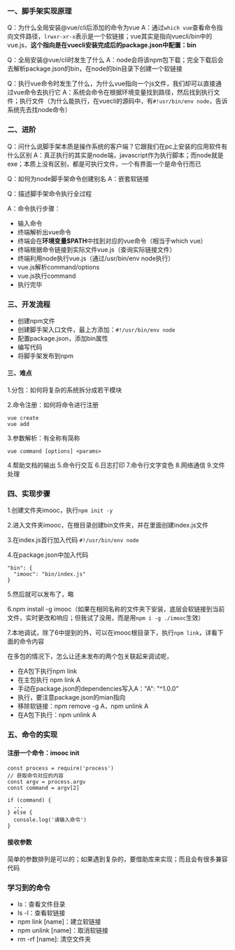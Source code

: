 ### 一、脚手架实现原理

Q：为什么全局安装@vue/cli后添加的命令为vue
A：通过`which vue`查看命令指向文件路径，`lrwxr-xr-x`表示是一个软链接；vue其实是指向vuecli/bin中的vue.js，**这个指向是在vuecli安装完成后的package.json中配置：bin**

Q：全局安装@vue/cli时发生了什么
A：node会将该npm包下载；完全下载后会去解析package.json的bin，在node的bin目录下创建一个软链接

Q：执行vue命令时发生了什么，为什么vue指向一个js文件，我们却可以直接通过vue命令去执行它
A：系统会命令在根据环境变量找到路径，然后找到执行文件；执行文件（为什么能执行，在vuecli的源码中，有`#!usr/bin/env node`，告诉系统先去找node命令）

### 二、进阶

Q：问什么说脚手架本质是操作系统的客户端？它跟我们在pc上安装的应用软件有什么区别
A：真正执行的其实是node端，javascript作为执行脚本；而node就是exe；本质上没有区别，都是可执行文件，一个有界面一个是命令行而已

Q：如何为node脚手架命令创建别名
A：嵌套软链接

Q：描述脚手架命令执行全过程

A：命令执行步骤：
- 输入命令
- 终端解析出vue命令
- 终端会在**环境变量$PATH**中找到对应的vue命令（相当于which vue）
- 终端根据命令链接到实际文件vue.js（查询实际链接文件）
- 终端利用node执行vue.js（通过/usr/bin/env node执行）
- vue.js解析command/options
- vue.js执行command
- 执行完毕

### 三、开发流程
- 创建npm文件
- 创建脚手架入口文件，最上方添加：`#!/usr/bin/env node`
- 配置package.json，添加bin属性
- 编写代码
- 将脚手架发布到npm

#### 三、难点
1.分包：如何将复杂的系统拆分成若干模块

2.命令注册：如何将命令进行注册
```
vue create
vue add
```

3.参数解析：有全称有简称
```
vue command [options] <params>
```
4.帮助文档的输出
5.命令行交互
6.日志打印
7.命令行文字变色
8.网络通信
9.文件处理


### 四、实现步骤

1.创建文件夹imooc，执行`npm init -y`

2.进入文件夹imooc，在根目录创建bin文件夹，并在里面创建index.js文件

3.在index.js首行加入代码 `#!/usr/bin/env node`

4.在package.json中加入代码
```
"bin": {
  "imooc": "bin/index.js"
}
```
5.然后就可以发布了，略

6.npm install -g imooc（如果在相同名称的文件夹下安装，底层会软链接到当前文件，实时更改和响应；但我试了没用，而是用`npm i -g ./imooc`生效）

7.本地调试，除了6中提到的外，可以在imooc根目录下，执行`npm link`，详看下面的命令内容

在多包的情况下，怎么让还未发布的两个包关联起来调试呢，
- 在A包下执行npm link
- 在主包执行 npm link A
- 手动在package.json的dependencies写入A："A": "^1.0.0"
- 执行，要注意package.json的mian指向
- 移除软链接：npm remove -g A，npm unlink A
- 在A包下执行：npm unlink A

### 五、命令的实现

#### 注册一个命令：imooc init
```
const process = require('process')
// 获取命令对应的内容
const argv = process.argv
const command = argv[2]

if (command) {
  ...
} else {
  console.log('请输入命令')
}
```

#### 接收参数
简单的参数排列是可以的；如果遇到复杂的，要借助库来实现；而且会有很多兼容代码


### 学习到的命令

- ls：查看文件目录
- ls -l：查看软链接
- npm link [name]：建立软链接
- npm unlink [name]：取消软链接
- rm -rf [name]: 清空文件夹

